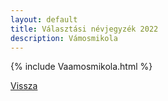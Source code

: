 ```yaml
---
layout: default
title: Választási névjegyzék 2022
description: Vámosmikola
---
```


{% include Vaamosmikola.html %}

[Vissza](./)
